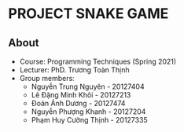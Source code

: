 # PROJECT SNAKE GAME
## About
+ Course: Programming Techniques (Spring 2021)
+ Lecturer: PhD. Trương Toàn Thịnh
+ Group members:
  - Nguyễn Trung Nguyên - 20127404
  - Lê Đặng Minh Khôi - 20127213
  - Đoàn Ánh Dương - 20127474
  - Nguyễn Phượng Khanh - 20127204
  - Phạm Huy Cường Thịnh - 20127335
